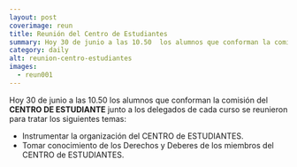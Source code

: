 ```yaml
---
layout: post
coverimage: reun
title: Reunión del Centro de Estudiantes
summary: Hoy 30 de junio a las 10.50  los alumnos que conforman la comisión del CENTRO DE ESTUDIANTE junto a los delegados de cada curso se reunieron
category: daily
alt: reunion-centro-estudiantes
images:
  - reun001
---
```

Hoy 30 de junio a las 10.50  los alumnos que conforman la comisión del **CENTRO DE ESTUDIANTE** junto a los delegados de cada curso se reunieron para tratar los siguientes temas:

* Instrumentar la organización del CENTRO de ESTUDIANTES.
* Tomar conocimiento de los Derechos y Deberes de los miembros del CENTRO de ESTUDIANTES.
